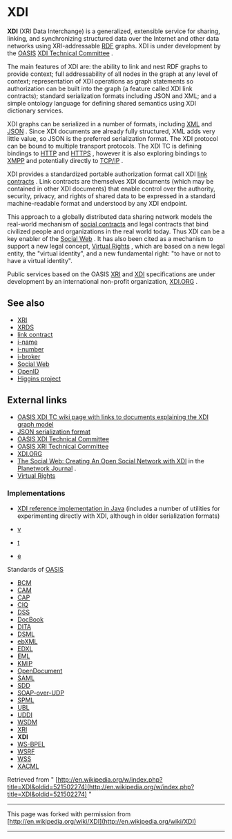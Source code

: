 

# XDI

**XDI** (XRI Data Interchange) is a generalized, extensible service for sharing, linking, and synchronizing structured data over the Internet and other data networks using XRI-addressable [RDF](http://en.wikipedia.org/wiki/Resource_Description_Framework "Resource Description Framework") graphs. XDI is under development by the [OASIS](http://en.wikipedia.org/wiki/OASIS_(organization) "OASIS (organization)") [XDI Technical Committee](http://www.oasis-open.org/committees/xdi) .

The main features of XDI are: the ability to link and nest RDF graphs to provide context; full addressability of all nodes in the graph at any level of context; representation of XDI operations as graph statements so authorization can be built into the graph (a feature called XDI link contracts); standard serialization formats including JSON and XML; and a simple ontology language for defining shared semantics using XDI dictionary services.

XDI graphs can be serialized in a number of formats, including [XML](http://en.wikipedia.org/wiki/XML "XML") and [JSON](http://en.wikipedia.org/wiki/JSON "JSON") . Since XDI documents are already fully structured, XML adds very little value, so JSON is the preferred serialization format. The XDI protocol can be bound to multiple transport protocols. The XDI TC is defining bindings to [HTTP](http://en.wikipedia.org/wiki/HTTP "HTTP") and [HTTPS](http://en.wikipedia.org/wiki/HTTPS "HTTPS") , however it is also exploring bindings to [XMPP](http://en.wikipedia.org/wiki/XMPP "XMPP") and potentially directly to [TCP/IP](http://en.wikipedia.org/wiki/TCP/IP "TCP/IP") .

XDI provides a standardized portable authorization format call XDI [link contracts](http://en.wikipedia.org/wiki/Link_contract "Link contract") . Link contracts are themselves XDI documents (which may be contained in other XDI documents) that enable control over the authority, security, privacy, and rights of shared data to be expressed in a standard machine-readable format and understood by any XDI endpoint.

This approach to a globally distributed data sharing network models the real-world mechanism of [social contracts](http://en.wikipedia.org/wiki/Social_contract "Social contract") and legal contracts that bind civilized people and organizations in the real world today. Thus XDI can be a key enabler of the [Social Web](http://en.wikipedia.org/wiki/Social_Web "Social Web") . It has also been cited as a mechanism to support a new legal concept, [Virtual Rights](http://www.virtualrights.org) , which are based on a new legal entity, the "virtual identity", and a new fundamental right: "to have or not to have a virtual identity".

Public services based on the OASIS [XRI](http://www.oasis-open.org/committees/xri) and [XDI](http://www.oasis-open.org/committees/xdi) specifications are under development by an international non-profit organization, [XDI.ORG](http://www.xdi.org) .

## See also

- [XRI](http://en.wikipedia.org/wiki/XRI "XRI")
- [XRDS](http://en.wikipedia.org/wiki/XRDS "XRDS")
- [link contract](http://en.wikipedia.org/wiki/Link_contract "Link contract")
- [i-name](http://en.wikipedia.org/wiki/I-name "I-name")
- [i-number](http://en.wikipedia.org/wiki/I-number "I-number")
- [i-broker](http://en.wikipedia.org/wiki/I-broker "I-broker")
- [Social Web](http://en.wikipedia.org/wiki/Social_Web "Social Web")
- [OpenID](http://en.wikipedia.org/wiki/OpenID "OpenID")
- [Higgins project](http://en.wikipedia.org/wiki/Higgins_project "Higgins project")

## External links

- [OASIS XDI TC wiki page with links to documents explaining the XDI graph model](http://wiki.oasis-open.org/xdi/XdiGraphModel)
- [JSON serialization format](https://wiki.oasis-open.org/xdi/JSONSerializationRules)
- [OASIS XDI Technical Committee](http://www.oasis-open.org/committees/xdi)
- [OASIS XRI Technical Committee](http://www.oasis-open.org/committees/xri)
- [XDI.ORG](http://www.xdi.org)
- [The Social Web: Creating An Open Social Network with XDI](http://journal.planetwork.net/article.php?lab=reed0704) in the [Planetwork Journal](http://journal.planetwork.net) .
- [Virtual Rights](http://www.virtualrights.org)

### Implementations

- [XDI reference implementation in Java](http://wiki.eclipse.org/XDI4j) (includes a number of utilities for experimenting directly with XDI, although in older serialization formats)

    

- [v](http://en.wikipedia.org/wiki/Template:OASIS_Standards "Template:OASIS Standards")
- [t](http://en.wikipedia.org/w/index.php?title=Template_talk:OASIS_Standards&action=edit&redlink=1 "Template talk:OASIS Standards (page does not exist)")
- [e](//en.wikipedia.org/w/index.php?title=Template:OASIS_Standards&action=edit)

Standards of [OASIS](http://en.wikipedia.org/wiki/OASIS_(organization) "OASIS (organization)")
    

- [BCM](http://en.wikipedia.org/w/index.php?title=Business_Centric-Methodology&action=edit&redlink=1 "Business Centric-Methodology (page does not exist)")
- [CAM](http://en.wikipedia.org/wiki/Content_Assembly_Mechanism "Content Assembly Mechanism")
- [CAP](http://en.wikipedia.org/wiki/Common_Alerting_Protocol "Common Alerting Protocol")
- [CIQ](http://en.wikipedia.org/w/index.php?title=Customer_Information_Quality&action=edit&redlink=1 "Customer Information Quality (page does not exist)")
- [DSS](http://en.wikipedia.org/wiki/Digital_Signature_Services "Digital Signature Services")
- [DocBook](http://en.wikipedia.org/wiki/DocBook "DocBook")
- [DITA](http://en.wikipedia.org/wiki/Darwin_Information_Typing_Architecture "Darwin Information Typing Architecture")
- [DSML](http://en.wikipedia.org/wiki/Directory_Service_Markup_Language "Directory Service Markup Language")
- [ebXML](http://en.wikipedia.org/wiki/EbXML "EbXML")
- [EDXL](http://en.wikipedia.org/wiki/EDXL "EDXL")
- [EML](http://en.wikipedia.org/wiki/Election_Markup_Language "Election Markup Language")
- [KMIP](http://en.wikipedia.org/wiki/KMIP "KMIP")
- [OpenDocument](http://en.wikipedia.org/wiki/OpenDocument "OpenDocument")
- [SAML](http://en.wikipedia.org/wiki/Security_Assertion_Markup_Language "Security Assertion Markup Language")
- [SDD](http://en.wikipedia.org/wiki/Solution_Deployment_Descriptor "Solution Deployment Descriptor")
- [SOAP-over-UDP](http://en.wikipedia.org/wiki/SOAP-over-UDP "SOAP-over-UDP")
- [SPML](http://en.wikipedia.org/wiki/Service_Provisioning_Markup_Language "Service Provisioning Markup Language")
- [UBL](http://en.wikipedia.org/wiki/Universal_Business_Language "Universal Business Language")
- [UDDI](http://en.wikipedia.org/wiki/Universal_Description_Discovery_and_Integration "Universal Description Discovery and Integration")
- [WSDM](http://en.wikipedia.org/wiki/Web_Services_Distributed_Management "Web Services Distributed Management")
- [XRI](http://en.wikipedia.org/wiki/Extensible_Resource_Identifier "Extensible Resource Identifier")
- **XDI**
- [WS-BPEL](http://en.wikipedia.org/wiki/Business_Process_Execution_Language "Business Process Execution Language")
- [WSRF](http://en.wikipedia.org/wiki/Web_Services_Resource_Framework "Web Services Resource Framework")
- [WSS](http://en.wikipedia.org/wiki/WS-Security "WS-Security")
- [XACML](http://en.wikipedia.org/wiki/XACML "XACML")

Retrieved from " [http://en.wikipedia.org/w/index.php?title=XDI&oldid=521502274](http://en.wikipedia.org/w/index.php?title=XDI&oldid=521502274) "

* * *
This page was forked with permission from [http://en.wikipedia.org/wiki/XDI](http://en.wikipedia.org/wiki/XDI)
* * *
